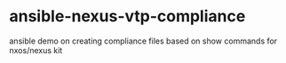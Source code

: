 # ansible-nexus-vtp-compliance
ansible demo on creating compliance files based on show commands for nxos/nexus kit
